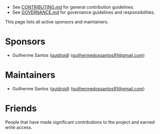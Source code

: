 - See [CONTRIBUTING.md](CONTRIBUTING.md) for general contribution guidelines.
- See [GOVERNANCE.md](GOVERNANCE.md) for governance guidelines and responsibilities.

This page lists all active sponsors and maintainers.

# Sponsors

- Guilherme Santos ([guidroid](https://github.com/guidroid/)) (guilhermedossantos91@gmail.com)

# Maintainers

- Guilherme Santos ([guidroid](https://github.com/guidroid/)) (guilhermedossantos91@gmail.com)

# Friends

People that have made significant contributions to the project and earned write access.
